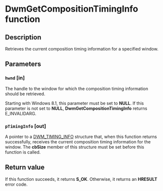 # DwmGetCompositionTimingInfo function

## Description

Retrieves the current composition timing information for a specified window.

## Parameters

### `hwnd` [in]

The handle to the window for which the composition timing information should be retrieved.

Starting with Windows 8.1, this parameter must be set to **NULL**. If this parameter is not set to **NULL**, **DwmGetCompositionTimingInfo** returns E_INVALIDARG.

### `pTimingInfo` [out]

A pointer to a [DWM_TIMING_INFO](https://learn.microsoft.com/windows/desktop/api/dwmapi/ns-dwmapi-dwm_timing_info) structure that, when this function returns successfully, receives the current composition timing information for the window. The **cbSize** member of this structure must be set before this function is called.

## Return value

If this function succeeds, it returns **S_OK**. Otherwise, it returns an **HRESULT** error code.